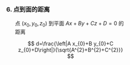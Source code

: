 <div style="float: left; width: 64%; padding: 1%;">

### 6. 点到面的距离

<ul>

点 $\left(x_{0}, y_{0}, z_{0}\right)$ 到平面 $A x+B y+C z+D=0$ 的距离

$$
d=\frac{\left|A x_{0}+B y_{0}+C z_{0}+D\right|}{\sqrt{A^{2}+B^{2}+C^{2}}}
$$

</ul>
</div>
<div style="float: right; width: 26%; padding: 1%;">

</div>
<div style="clear: both;"></div>
